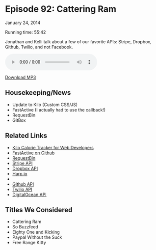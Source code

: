Episode 92: Cattering Ram
====
January 24, 2014

Running time: 55:42

Jonathan and Kelli talk about a few of our favorite APIs: Stripe, Dropbox, Github, Twilio, and not Facebook.

<audio preload="auto" controls>
    <source src="https://s3.amazonaws.com/nitch/Episode_92_Cattering_Ram.mp3" type="audio/mpeg" />
    <source src="https://s3.amazonaws.com/nitch/Episode_92_Cattering_Ram.ogg" type="audio/ogg" />
    Your browser does not support HTML5 audio. Please download the episode using the link below.
</audio>

[Download MP3](https://s3.amazonaws.com/nitch/Episode_92_Cattering_Ram.mp3 "Episode 92: Cattering Ram")

## Housekeeping/News

* Update to Kilo (Custom CSS/JS)
* FastActive (I actually had to use the callback!)
* RequestBin
* GitBox


## Related Links

* [Kilo Calorie Tracker for Web Developers](http://getkilo.com)
* [FastActive on Github](https://github.com/jonathanstark/FastActive "jonathanstark/FastActive · GitHub")
* [RequestBin](http://requestb.in/ "RequestBin &mdash; Collect, inspect and debug HTTP requests and webhooks")
* [Stripe API](https://stripe.com/docs/api "Stripe API Reference")
* [Dropbox API](https://www.dropbox.com/developers "Dropbox - Developers")
* [Harp.io](https://www.harp.io/ "Harp Platform ")
* [](https://github.com/jonathanstark/margo)
* [Github API](http://developer.github.com/v3/ "GitHub API v3")
* [Twilio API](http://www.twilio.com/docs/api/rest "")
* [DigitalOcean API](https://developers.digitalocean.com/)

## Titles We Considered

* Cattering Ram
* So Buzzfeed
* Eighty One and Kicking
* Paypal Without the Suck
* Free Range Kitty